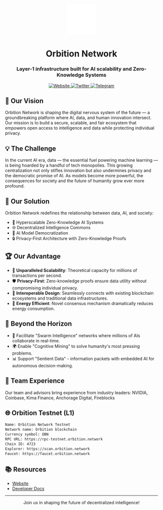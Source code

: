 <h1 align="center">
  <img src="./logo.png" alt="Orbition Network" style="width: 100px; height: auto;">
</h1>

<h1 align="center">Orbition Network</h1>
<h3 align="center">Layer-1 infrastructure built for AI scalability and Zero-Knowledge Systems</h3>

<p align="center">
  <a href="https://orbition.network/" target="_blank">
    <img src="https://img.shields.io/badge/Website-orbition.network-blue?style=for-the-badge&logo=web" alt="Website">
  </a>
  <a href="https://x.com/Orbition_Network" target="_blank">
    <img src="https://img.shields.io/badge/Twitter-Orbition__Network-blue?style=for-the-badge&logo=twitter" alt="Twitter">
  </a>
  <a href="https://t.me/OrbitionNetwork" target="_blank">
    <img src="https://img.shields.io/badge/Telegram-Orbition__Network-blue?style=for-the-badge&logo=telegram" alt="Telegram">
  </a>
</p>

## 🌟 Our Vision

Orbition Network is shaping the digital nervous system of the future — a groundbreaking platform where AI, data, and human innovation intersect. Our mission is to build a secure, scalable, and fair ecosystem that empowers open access to intelligence and data while protecting individual privacy.

## 💡 The Challenge

In the current AI era, data — the essential fuel powering machine learning — is being hoarded by a handful of tech monopolies. This growing centralization not only stifles innovation but also undermines privacy and the democratic promise of AI. As models become more powerful, the consequences for society and the future of humanity grow ever more profound.

## 🚀 Our Solution

Orbition Network redefines the relationship between data, AI, and society:

- 🧠 Hyperscalable Zero-Knowledge AI Systems
- 🌐 Decentralized Intelligence Commons
- 🤖 AI Model Democratization
- 🔒 Privacy-First Architecture with Zero-Knowledge Proofs

## 🏆 Our Advantage

- 🚄 **Unparalleled Scalability**: Theoretical capacity for millions of transactions per second.
- 🛡️ **Privacy-First**: Zero-knowledge proofs ensure data utility without compromising individual privacy.
- 🔗 **Interoperable Design**: Seamlessly connects with existing blockchain ecosystems and traditional data infrastructures.
- 🍃 **Energy Efficient**: Novel consensus mechanism dramatically reduces energy consumption.

## 🔮 Beyond the Horizon

- 🐝 Facilitate "Swarm Intelligence" networks where millions of AIs collaborate in real-time.
- 🌍 Enable "Cognitive Mining" to solve humanity's most pressing problems.
- 📊 Support "Sentient Data" - information packets with embedded AI for autonomous decision-making.

## 💼 Team Experience

Our team and advisors bring experience from industry leaders:
NVIDIA, Coinbase, Kima Finance, Anchorage Digital, Fireblocks

## 🌐 Orbition Testnet (L1)

```
Name: Orbition Network Testnet
Network name: Orbition blockchain
Currency symbol: OBN
RPC URL: https://rpc-testnet.orbition.network
Chain ID: 4723
Explorer: https://scan.orbition.network
Faucet: https://faucet.orbition.network
```

## 📚 Resources

- [Website](https://orbition.network/)
- [Developer Docs](https://docs.orbition.network/)

---

<p align="center">Join us in shaping the future of decentralized intelligence!</p>
